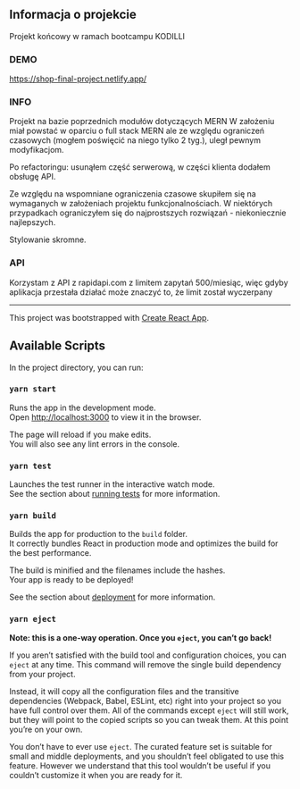 ## Informacja o projekcie

Projekt końcowy w ramach bootcampu KODILLI

### DEMO
https://shop-final-project.netlify.app/

### INFO

Projekt na bazie poprzednich modułów dotyczących MERN W założeniu miał powstać w oparciu o full stack MERN ale ze względu ograniczeń czasowych (mogłem poświęcić na niego tylko 2 tyg.), uległ pewnym modyfikacjom.

Po refactoringu: usunąłem część serwerową, w części klienta dodałem obsługę API.

Ze względu na wspomniane ograniczenia czasowe skupiłem się na wymaganych w założeniach projektu funkcjonalnościach. W niektórych przypadkach ograniczyłem się do najprostszych rozwiązań - niekoniecznie najlepszych.

Stylowanie skromne.

### API
Korzystam z API z rapidapi.com z limitem zapytań 500/miesiąc, więc gdyby aplikacja przestała działać może znaczyć to, że limit został wyczerpany

___

This project was bootstrapped with [Create React App](https://github.com/facebook/create-react-app).

## Available Scripts

In the project directory, you can run:

### `yarn start`

Runs the app in the development mode.<br />
Open [http://localhost:3000](http://localhost:3000) to view it in the browser.

The page will reload if you make edits.<br />
You will also see any lint errors in the console.

### `yarn test`

Launches the test runner in the interactive watch mode.<br />
See the section about [running tests](https://facebook.github.io/create-react-app/docs/running-tests) for more information.

### `yarn build`

Builds the app for production to the `build` folder.<br />
It correctly bundles React in production mode and optimizes the build for the best performance.

The build is minified and the filenames include the hashes.<br />
Your app is ready to be deployed!

See the section about [deployment](https://facebook.github.io/create-react-app/docs/deployment) for more information.

### `yarn eject`

**Note: this is a one-way operation. Once you `eject`, you can’t go back!**

If you aren’t satisfied with the build tool and configuration choices, you can `eject` at any time. This command will remove the single build dependency from your project.

Instead, it will copy all the configuration files and the transitive dependencies (Webpack, Babel, ESLint, etc) right into your project so you have full control over them. All of the commands except `eject` will still work, but they will point to the copied scripts so you can tweak them. At this point you’re on your own.

You don’t have to ever use `eject`. The curated feature set is suitable for small and middle deployments, and you shouldn’t feel obligated to use this feature. However we understand that this tool wouldn’t be useful if you couldn’t customize it when you are ready for it.
